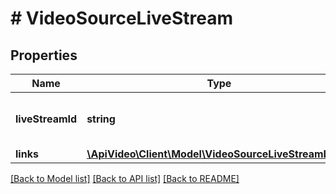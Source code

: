 # # VideoSourceLiveStream

## Properties

Name | Type | Description | Notes
------------ | ------------- | ------------- | -------------
**liveStreamId** | **string** | The unique identifier for the live stream. | [optional]
**links** | [**\ApiVideo\Client\Model\VideoSourceLiveStreamLink[]**](VideoSourceLiveStreamLink.md) |  | [optional]

[[Back to Model list]](../../README.md#models) [[Back to API list]](../../README.md#endpoints) [[Back to README]](../../README.md)
